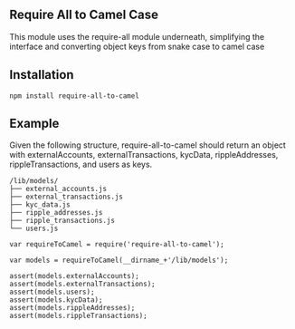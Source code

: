 ## Require All to Camel Case

This module uses the require-all module underneath,
simplifying the interface and converting object keys from
snake case to camel case

## Installation

    npm install require-all-to-camel


## Example

Given the following structure, require-all-to-camel should
return an object with externalAccounts, externalTransactions,
kycData, rippleAddresses, rippleTransactions, and users as keys.

    /lib/models/
    ├── external_accounts.js
    ├── external_transactions.js
    ├── kyc_data.js
    ├── ripple_addresses.js
    ├── ripple_transactions.js
    └── users.js

    var requireToCamel = require('require-all-to-camel');

    var models = requireToCamel(__dirname_+'/lib/models');

    assert(models.externalAccounts);
    assert(models.externalTransactions);
    assert(models.users);
    assert(models.kycData);
    assert(models.rippleAddresses);
    assert(models.rippleTransactions);

